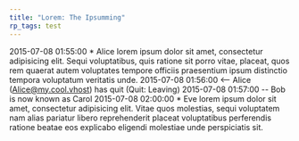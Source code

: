 ```yaml
---
title: "Lorem: The Ipsumming"
rp_tags: test
---
```


2015-07-08 01:55:00	 *	Alice lorem ipsum dolor sit amet, consectetur adipisicing elit. Sequi voluptatibus, quis ratione sit porro vitae, placeat, quos rem quaerat autem voluptates tempore officiis praesentium ipsum distinctio tempora voluptatum veritatis unde.
2015-07-08 01:56:00	<--	Alice (Alice@my.cool.vhost) has quit (Quit: Leaving)
2015-07-08 01:57:00	--	Bob is now known as Carol
2015-07-08 02:00:00	 *	Eve lorem ipsum dolor sit amet, consectetur adipisicing elit. Vitae quos molestias, sequi voluptatem nam alias pariatur libero reprehenderit placeat voluptatibus perferendis ratione beatae eos explicabo eligendi molestiae unde perspiciatis sit.